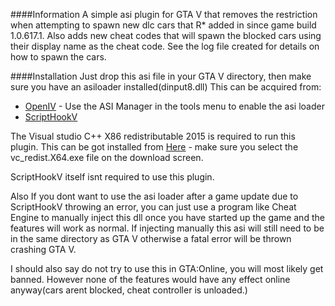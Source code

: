 ####Information
A simple asi plugin for GTA V that removes the restriction when attempting to spawn new dlc cars that R* added in since game build 1.0.617.1.
Also adds new cheat codes that will spawn the blocked cars using their display name as the cheat code. See the log file created for details on how to spawn the cars.

####Installation
Just drop this asi file in your GTA V directory, then make sure you have an asiloader installed(dinput8.dll) This can be acquired from:
* [OpenIV](http://openiv.com/) - Use the ASI Manager in the tools menu to enable the asi loader
* [ScriptHookV](http://www.dev-c.com/gtav/scripthookv/)

The Visual studio C++ X86 redistributable 2015 is required to run this plugin. This can be got installed from [Here](https://www.microsoft.com/en-gb/download/details.aspx?id=48145) - make sure you select the vc_redist.X64.exe file on the download screen.

ScriptHookV itself isnt required to use this plugin. 

Also If you dont want to use the asi loader after a game update due to ScriptHookV throwing an error, you can just use a program like Cheat Engine to manually inject this dll once you have started up the game and the features will work as normal. If injecting manually this asi will still need to be in the same directory as GTA V otherwise a fatal error will be thrown crashing GTA V.

I should also say do not try to use this in GTA:Online, you will most likely get banned. However none of the features would have any effect online anyway(cars arent blocked, cheat controller is unloaded.)


